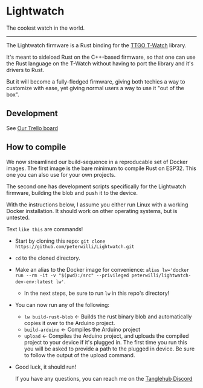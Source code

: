 # Lightwatch

The coolest watch in the world.

---

The Lightwatch firmware is a Rust binding for the [TTGO T-Watch](https://github.com/Xinyuan-LilyGO/TTGO_TWatch_Library) library.

It's meant to sideload Rust on the C++-based firmware, so that one can use the Rust language on the T-Watch without having to port the library and it's drivers to Rust.

But it will become a fully-fledged firmware, giving both techies a way to customize with ease, yet giving normal users a way to use it "out of the box".

## Development

See [Our Trello board](https://trello.com/b/fGMwgs0I/development)

## How to compile

We now streamlined our build-sequence in a reproducable set of Docker images. The first image is the bare minimum to compile Rust on ESP32. This one you can also use for your own projects.

The second one has development scripts specifically for the Lightwatch firmware, building the blob and push it to the device.

With the instructions below, I assume you either run Linux with a working Docker installation. It should work on other operating systems, but is untested.

Text `like this` are commands!

- Start by cloning this repo: `git clone https://github.com/peterwilli/Lightwatch.git`
- `cd` to the cloned directory.
- Make an alias to the Docker image for convenience: `alias lw='docker run --rm -it -v "$(pwd):/src" --privileged peterwilli/lightwatch-dev-env:latest lw'`.

  - In the next steps, be sure to run `lw` in this repo's directory!

- You can now run any of the following:

  - `lw build-rust-blob` <- Builds the rust binary blob and automatically copies it over to the Arduino project.
  - `build-arduino` <- Compiles the Arduino project
  - `upload` <- Compiles the Arduino project, and uploads the compiled project to your device if it's plugged in. The first time you run this you will be asked to provide a path to the plugged in device. Be sure to follow the output of the upload command.

- Good luck, it should run!

  If you have any questions, you can reach me on the [Tanglehub Discord](https://discord.gg/wwnhaRas2N)
